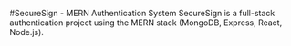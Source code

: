 #SecureSign - MERN Authentication System
SecureSign is a full-stack authentication project using the MERN stack (MongoDB, Express, React, Node.js).
